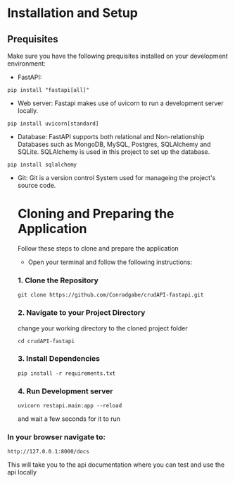 # Installation and Setup

## Prequisites
Make sure you have the following prequisites installed on your development environment:

- FastAPI:
```
pip install "fastapi[all]"
```
- Web server:  Fastapi makes use of uvicorn to run a development server locally.
```
pip install uvicorn[standard]
```
- Database: FastAPI supports both relational and Non-relationship Databases such as MongoDB, MySQL, Postgres, SQLAlchemy and SQLite. SQLAlchemy is used in this project to set up the database.
```
pip install sqlalchemy
```
- Git: Git is a version control System used for manageing the project's source code.

  # Cloning and Preparing the Application
  Follow these steps to clone and prepare the application
  - Open your terminal and follow the following instructions:
  ### 1. Clone the Repository
  ```
  git clone https://github.com/Conradgabe/crudAPI-fastapi.git
  ```
  ### 2. Navigate to your Project Directory
  change your working directory to the cloned project folder
  ```
  cd crudAPI-fastapi
  ```
  ### 3. Install Dependencies
  ```
  pip install -r requirements.txt
  ```
  ### 4. Run Development server
  ```
  uvicorn restapi.main:app --reload
  ```
  and wait a few seconds for it to run
  
### In your browser navigate to: 
```
http://127.0.0.1:8000/docs
```
This will take you to the api documentation where you can test and use the api locally
